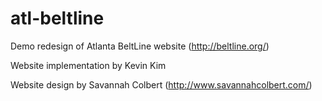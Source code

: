 # atl-beltline
Demo redesign of Atlanta BeltLine website (http://beltline.org/)

Website implementation by Kevin Kim

Website design by Savannah Colbert (http://www.savannahcolbert.com/)

